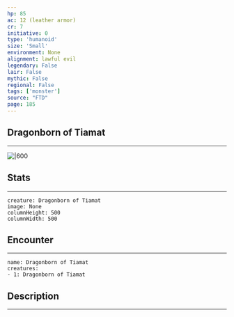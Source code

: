 ```yaml
---
hp: 85
ac: 12 (leather armor)
cr: 7
initiative: 0
type: 'humanoid'    
size: 'Small'
environment: None
alignment: lawful evil
legendary: False
lair: False
mythic: False
regional: False
tags: ['monster']
source: "FTD"
page: 185
---
```


## Dragonborn of Tiamat
---

![|600](D:/Program%20Files/5e.tools/img/bestiary/FTD/Dragonborn%20of%20Tiamat.webp)

## Stats
---

```statblock
creature: Dragonborn of Tiamat
image: None
columnHeight: 500
columnWidth: 500
```

## Encounter
---

```encounter-table
name: Dragonborn of Tiamat
creatures:
- 1: Dragonborn of Tiamat
```

## Description
---




